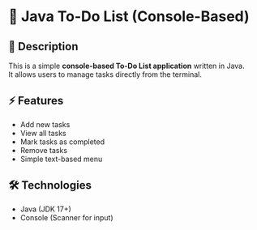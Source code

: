 # 📝 Java To-Do List (Console-Based)

## 📌 Description
This is a simple **console-based To-Do List application** written in Java.  
It allows users to manage tasks directly from the terminal.

## ⚡ Features
- Add new tasks
- View all tasks
- Mark tasks as completed
- Remove tasks
- Simple text-based menu

## 🛠️ Technologies
- Java (JDK 17+)
- Console (Scanner for input)
